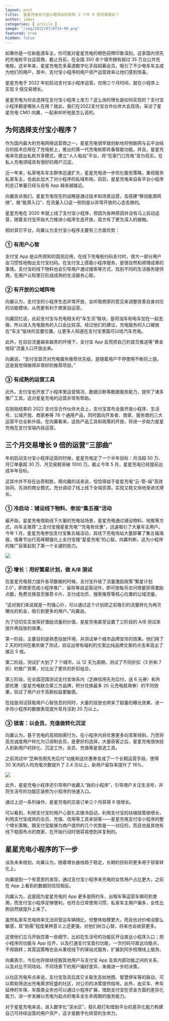 ```yaml
---
layout: post
title:  星星充电支付宝小程序如何实现 3 个月 9 倍交易增长？
author: james
categories: [ article ]
image: "/img/2022/07/0724-00.png"
featured: true
hidden: false
---
```






如果你是一位新能源车主，你可能对星星充电的橙色招牌印象深刻。这家国内领先的充电桩平台运营商，截止目前，在全国 350 余个城市拥有超过 35 万台公共充电桩。这半年来，星星充电在多渠道数字化手段招募会员，吸引了不少电车车主成为他们的用户，其中，支付宝小程序的用户资产运营效率让他们感到惊喜。

星星充电于 2022 年初启动支付宝小程序运营，仅用三个月时间，就在小程序上实现 9 倍交易增长。

星星充电为何会选择在支付宝小程序上发力？这么快的增长是如何实现的？支付宝小程序都是哪些人在用？就此，我们在2022支付宝合作伙伴大会现场，采访了星星充电 CMO 向冀，一起来听听他是怎么说的。

## 为何选择支付宝小程序？

作为国内最大的充电网络运营商之一，星星充电很早就创新地将物联网与云平台结合的技术应用在了充电桩上，推出的第一代充电桩即具备智能功能。并且，星星充电率先提出私桩共享模式，建立“人人电站”平台，将“在家门口充电”变为现实，在私人充电领域具有很好的用户沉淀。

近一年来，私家电车车主群体迅速扩大，星星充电进一步优化服务策略，重视服务私家车主，也由此加大了对小程序的私域布局。目前，星星充电来自各平台小程序的总订单量已经与自有 App 越来越接近。

向冀告诉我们，星星充电现在的战略是通过技术和场景运营，去搭建“移动能源网络”，做“能源入口”，在流量入口这一侧则是以非常开放的心态去做的。

星星充电在 2020 年就上线了支付宝小程序，但因为各种原因并没有马上启动运营，随着支付宝开始大力推进小程序生态开放，双方有了更为深入的接触。

相对其它平台，向冀认为支付宝小程序主要有三方面优势：

### ① 有用户心智

支付宝 App 是众所周知的国民应用，在线下充电桩扫码支付时，很大一部分用户会习惯性地掏出支付宝扫码。在支付宝上搭载小程序服务，是很自然和顺理成章的事情。支付宝的线下物料也会引导用户通过搜索等方式，找到不同的生活服务提供商，在用户认知里已形成成熟的生活服务心智。

### ② 有开放的公域阵地

向冀认为，支付宝的小程序生态非常开放，会听取商家的意见来调整改善自身对应的功能模块，从而更有利于商家自运营。

向冀回忆说，此前支付宝与充电相关的“车生活”板块，是将油车和电车加在一起去做，所以进入充电服务的入口会比较深。经过他们的建议，充电服务的入口被放在“车主”版块的显要位置，让更多人知道在支付宝里面可以给汽车充电。

此外，在目前流量越来越贵的环境下，支付宝 App 反而把自己的首页推送等“黄金地段”流量入口开放出来。

向冀说，“支付宝首页对充电服务推荐优先级，是随着用户不停使用不断的上提。这是我觉得做得非常好的推荐项目。”

### ③ 有成熟的运营工具

此外，支付宝也开放了小程序里运营情况、数据诊断等数据服务能力，提供了诸多推广工具，这对星星充电的运营非常有帮助。

在刚刚结束的 2022 支付宝合作伙伴大会上，支付宝宣布全面开放小程序、生活号、公域开放、商家券等 78 个通用产品，同时面向开发者、商家、服务商的三大运营平台全新升级。在向冀看来，这些产品工具和政策的开放，将进一步助力星星充电在支付宝端内自运营。

## 三个月交易增长 9 倍的运营“三部曲”

年初启动支付宝小程序运营的时候，星星充电定了一个半年目标：月活超 50 万、月订单量超 30 万、月交易额突破 1000 万。截止今年 5 月，星星充电已经提前达成半年目标。

这其中并不存在出奇制胜，用向冀的话来说，恰恰得益于星星充电“云-管-端”高效协同、先进的商业模式，充分调动了线上线下全域资源，实现又稳又快地渐进式增长。

### ① 冷启动：铺设线下物料、参加“集五福”活动

最开始，星星充电借助线下大量的充电站场景，星星充电通过铺设物料、地推等方式，向车主推荐“上支付宝搜星星充电”“充电有优惠”，迅速吸引了大量车主用户。今年 1 月，星星充电参加支付宝集五福活动，其线下充电场站大量部署了集五福海报，借春节出行高峰期强化上支付宝搜“星星充电”的心智。向冀判断，这为小程序的推广获客起到了第一个关键的助力。

![](/img/2022/07/0724-01.jpg)

### ② 增长：用好繁星计划，做 A/B 测试

在星星充电努力提升各项数据的时候，支付宝升级了流量激励政策“繁星计划 2.0”，即商家完成小程序推广、留存等自运营动作，即可按每月访问增量获得激励点数，免费兑换首页推荐卡片、支付成功页、搜索推荐等核心位置的公域流量。

“这对我们来说就是一剂强心针，可以通过这个计划把之前吸引的流量转化为再次曝光的机会，吸引到更多的用户。”向冀说。

为了切切实实发挥好激励流量的价值，星星充电甚至设置了三阶段的 A/B 测试来提升再投放的效果。

第一阶段，主要目的是熟悉投放环境，并测试单个城市品牌宣传的效果。他们用了 2 天的时间在重庆做了测试，验证出带有福利的文案比纯品牌文案的点击率高出了接近 5 倍。

第二阶段，测试扩大到了 7 个城市，以 12 天为周期，测试了不同折扣（3 折和 7 折）的推广效果，对比出了更优的折扣组合。

第三阶段，在全国范围测试支付宝体系内（芝麻信用先充后付，送 6 元券）和外部优惠（星星充电联合第三方品牌，积分兑换最多 20 元充电抵用券）的不同效果，验证了用户对于高额权益更敏感。

在投放测试获取用户心智信息的同时，大量的投放也带来了超量的曝光效果，进一步将小程序的数据表现提升至月活到 20 万以上。

### ③ 锁客：以会员、充值做转化沉淀

向冀认为，基于充电的高频刚需行为，在小程序内将优惠更多向常客倾斜，乃至将高忠诚度用户转化为订阅制会员，是更好的选择。大量获客之后，星星充电很快投入到新用户的转化、沉淀工作，会员、充值等是首选工具。

之前测试中“芝麻信用先充后付”功能和送优惠券变成了一个长期运营手段，使得 30 天内的人均充电次数提升了 2.4 次以上，新用户留存率提升了 18%。

![](/img/2022/07/0724-02.png)

此外，星星充电小程序还引导用户收藏入“我的小程序”，引导用户关注生活号，并将生活号的功能区装修为小程序的快速入口。

通过上述一系列操作，星星充电的交易订单三个月获得 9 倍增长。

可以看到，利用支付宝的用户心智扎实做冷启动，利用支付宝的扶植政策做增长，利用支付宝成熟的会员、充值、信用等工具来锁客——星星充电支付宝小程序的整个增长策略，跟支付宝能够为商户提供的几个优势是一一对应的，而且也是其他有线下稳固布点的商家，在开始行动时很容易想到并复制的。

## 星星充电小程序的下一步

谈及未来规划，向冀认为，随着增长曲线趋于稳定，长期的目标将更多用于锁客转化上。

向冀提到一个有意思的发现，通过支付宝小程序来充电的女性用户占比更大，之前在 App 上看到的数据则恰恰相反。

向冀认为，这是因为星星充电的 App 更多是网约车、出租车等运营车辆司机使用，而支付宝小程序足够便利，也符合日常使用习惯，私家车主用户偏多，女性比例自然就提升上来了。

虽然私家车充电频率无法同营运车辆相比，但整体规模更大，而且也对价格没那么敏感，其“刚需”程度某种意义上还更强，对他们树立心智，将来也会收获更多。

这使他们立马开始完善一些细节，比如在生活号的功能区开设直达小程序入口；把小程序的功能与 App 拉齐，以及打通支付宝首扫功能，一次扫码可直达功能点，不用跳转；其营运策略也会从重视线下的驿站式服务，扩展到同步梳理线上服务。

向冀表示，今后也将继续挖掘其他用户与支付宝 App 及其内部功能之间的关系，以及对比不同场站、不同场景下的用户偏好差异，来做进一步的决策。

以社区充电布点来说，支付宝及背后其它关联生态如地图、智慧停车等的联动，可以帮助筛选出充电需求旺盛的社区，对公司的决策提供指导。此外，由买车、养车延伸的车保、车服类业务也可以通过小程序扩展，借助支付宝在资金方面的差异化能力，进一步发展以充电为起点的电车全生命周期的服务能力。

对于星星充电来说，进入数字化“深水区”，稳扎稳打和借助平台的差异化能力构建自己可持续运营的用户资产，这才是数字化经营的生命力。